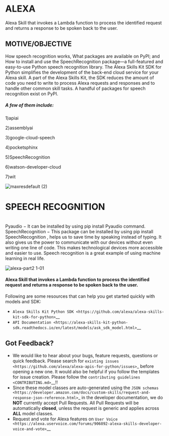# ALEXA
Alexa Skill that invokes a Lambda function to process the identified request and returns a response to be spoken back to the user.
<br>
<h2> MOTIVE/OBJECTIVE </h2>
How speech recognition works,
What packages are available on PyPI; and
How to install and use the SpeechRecognition package—a full-featured and easy-to-use Python speech recognition library.
The Alexa Skills Kit SDK for Python simplifies the development of the back-end cloud service for your Alexa skill. A part of the Alexa Skills Kit, the SDK reduces the amount of code you need to write to process Alexa requests and responses and to handle other common skill tasks.
A handful of packages for speech recognition exist on PyPI. 
<h5> A few of them include: </h5>

1)apiai

2)assemblyai

3)google-cloud-speech

4)pocketsphinx

5)SpeechRecognition

6)watson-developer-cloud

7)wit

![maxresdefault (2)](https://user-images.githubusercontent.com/59393136/127264700-3f8a41de-52da-45d7-b279-6c9dd2d13bf0.jpg)
<h1> SPEECH RECOGNITION </h1>
<br>
Pyaudio − It can be installed by using pip install Pyaudio command. SpeechRecognition − This package can be installed by using pip install SpeechRecognition , helps us to save time by speaking instead of typing. It also gives us the power to communicate with our devices without even writing one line of code. This makes technological devices more accessible and easier to use. Speech recognition is a great example of using machine learning in real life.


![alexa-part2 1-01](https://user-images.githubusercontent.com/59393136/127264788-d4c6f795-4c1d-4cc1-8f37-7b0c5ef79ada.jpg)
<br>
<h4>Alexa Skill that invokes a Lambda function to process the identified request and returns a response to be spoken back to the user.</h4>
Following are some resources that can help you get started quickly with
models and SDK:

* `Alexa Skills Kit Python SDK <https://github.com/alexa/alexa-skills-kit-sdk-for-python>`__
* `API Documentation <https://alexa-skills-kit-python-sdk.readthedocs.io/en/latest/models/ask_sdk_model.html>`__

Got Feedback?
-------------
 
- We would like to hear about your bugs, feature requests, questions or quick feedback.
  Please search for `existing issues <https://github.com/alexa/alexa-apis-for-python/issues>`_
  before opening a new one. It would also be helpful if you follow the
  templates for issue creation. Please follow the
  `contributing guidelines <CONTRIBUTING.md>`__!!
- Since these model classes are auto-generated using the `JSON schemas <https://developer.amazon.com/docs/custom-skills/request-and-response-json-reference.html>`_ in the developer documentation, we do **NOT** currently accept Pull Requests. All Pull Requests will be automatically **closed**, unless the request is generic and applies across **ALL** model classes.
- Request and vote for Alexa features on `User Voice <https://alexa.uservoice.com/forums/906892-alexa-skills-developer-voice-and-vote>`__



